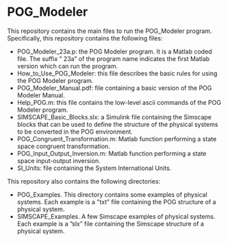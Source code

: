 # POG_Modeler
This repository contains the main files to run the POG_Modeler program. Specifically, this repository contains the following files:
- POG_Modeler_23a.p: the POG Modeler program. It is a Matlab coded file. The suffix ” 23a” of the program name indicates the first Matlab version which can run the program.
- How_to_Use_POG_Modeler: this file describes the basic rules for using the POG Modeler program.
- POG_Modeler_Manual.pdf: file containing a basic version of the POG Modeler Manual.
- Help_POG.m: this file contains the low-level ascii commands of the POG Modeler program.
- SIMSCAPE_Basic_Blocks.slx: a Simulink file containing the Simscape blocks that can be used to define the structure of the physical systems to be converted in the POG environment.
- POG_Congruent_Transformation.m: Matlab function performing a state space congruent transformation.
- POG_Input_Output_Inversion.m: Matlab function performing a state space input-output inversion.
- SI_Units: file containing the System International Units.

This repository also contains the following directories:
- POG_Examples. This directory contains some examples of physical systems. Each example is a ”txt” file containing the POG structure of a physical system.
- SIMSCAPE_Examples. A few Simscape examples of physical systems. Each example is a ”slx” file containing the Simscape structure of a physical system.
